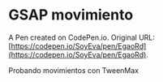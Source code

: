 # GSAP movimiento

A Pen created on CodePen.io. Original URL: [https://codepen.io/SoyEva/pen/EgaoRd](https://codepen.io/SoyEva/pen/EgaoRd).

Probando movimientos con TweenMax
